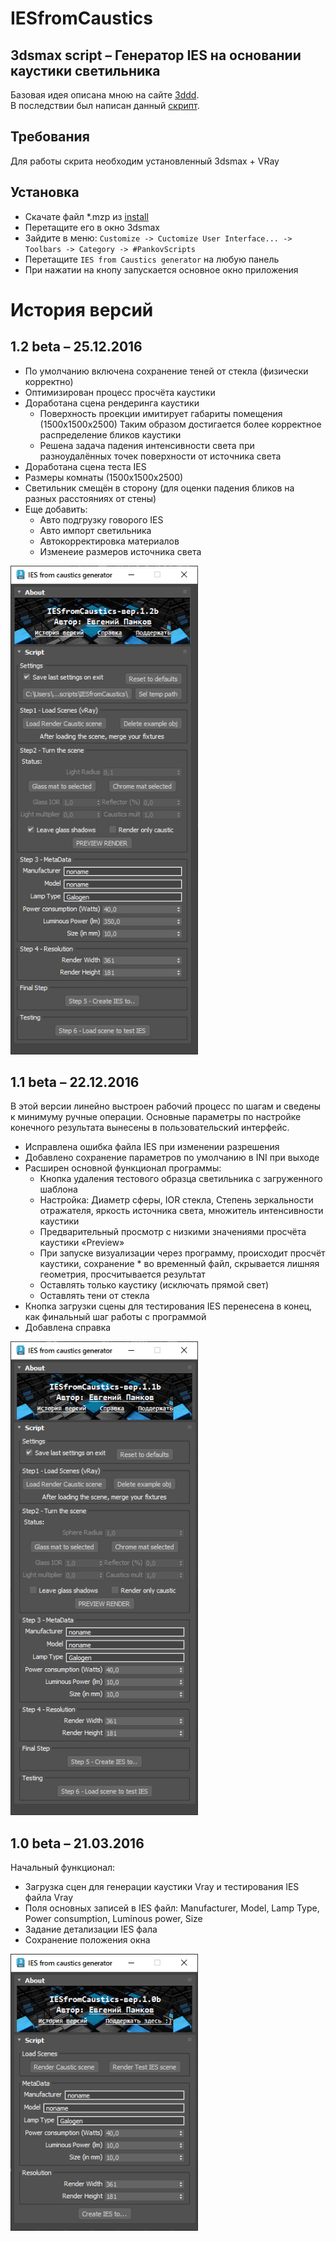 # IESfromCaustics
## 3dsmax script – Генератор IES на основании каустики светильника

Базовая идея описана мною на сайте [3ddd](https://3ddd.ru/blog/post/ies_dlia_nakladnykh_tochiechnykh_svietil_nikov_na_osnovie_sfierichieskoi_proiektsii_kaustiki).  
В последствии был написан данный [скрипт](https://3ddd.ru/blog/post/skript_dlia_sozdaniia_ies_dlia_vstroiennykh_svietil_nikov_na_osnovie_sfierichieskoi_proiektsii_kaustiki).

## Требования
Для работы скрита необходим установленный 3dsmax + VRay

## Установка
* Скачате файл *.mzp из [install](./install/)
* Перетащите его в окно 3dsmax
* Зайдите в меню: ```Customize -> Cuctomize User Interface... -> Toolbars -> Category -> #PankovScripts```
* Перетащите ```IES from Caustics generator``` на любую панель
* При нажатии на кнопу запускается основное окно приложения


# История версий

## 1.2 beta – 25.12.2016

* По умолчанию включена сохранение теней от стекла (физически корректно)
* Оптимизирован процесс просчёта каустики
* Доработана сцена рендеринга каустики
    * Поверхность проекции имитирует габариты помещения (1500х1500х2500) Таким образом достигается более корректное распределение бликов каустики
    * Решена задача падения интенсивности света при разноудалённых точек поверхности от источника света
* Доработана сцена теста IES
* Размеры комнаты (1500х1500х2500)
* Светильник смещён в сторону (для оценки падения бликов на разных расстояниях от стены)
* Еще добавить:
    * Авто подгрузку говорого IES
    * Авто импорт светильника
    * Автокорректировка материалов
    * Изменеие размеров источника света

<img src="./docs/v1.2b/v1.2b main window.png" alt="main window" width="300"/>

## 1.1 beta – 22.12.2016

В этой версии линейно выстроен рабочий процесс по шагам и сведены к минимуму ручные операции.
Основные параметры по настройке конечного результата вынесены в пользовательский интерфейс.

* Исправлена ошибка файла IES при изменении разрешения
* Добавлено сохранение параметров по умолчанию в INI при выходе
* Расширен основной функционал программы:
    * Кнопка удаления тестового образца светильника с загруженного шаблона
    * Настройка: Диаметр сферы, IOR стекла, Степень зеркальности отражателя, яркость источника света, множитель интенсивности каустики
    * Предварительный просмотр с низкими значениями просчёта каустики «Preview»
    * При запуске визуализации через программу, происходит просчёт каустики, сохранение * во временный файл, скрывается лишняя геометрия, просчитывается результат
    * Оставлять только каустику (исключать прямой свет)
    * Оставлять тени от стекла
* Кнопка загрузки сцены для тестирования IES перенесена в конец, как финальный шаг работы с программой
* Добавлена справка

<img src="./docs/v1.1b/v1.1b main window.png" alt="main window" width="300"/>

## 1.0 beta – 21.03.2016
Начальный функционал:
* Загрузка сцен для генерации каустики Vray и тестирования IES файла Vray
* Поля основных записей в IES файл: Manufacturer, Model, Lamp Type, Power consumption, Luminous power, Size
* Задание детализации IES фала
* Сохранение положения окна

<img src="./docs/v1.0b/v1.0b main window.png" alt="main window" width="300"/>